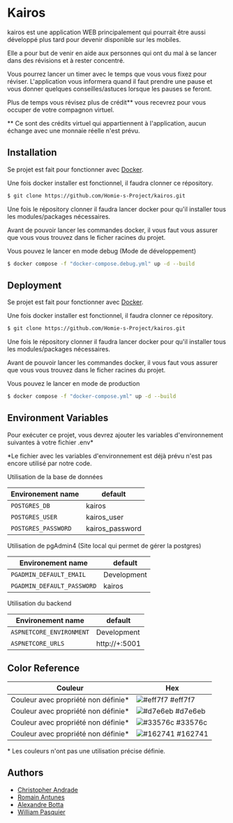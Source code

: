 # Kairos

kairos est une application WEB principalement qui pourrait être aussi développé plus tard pour devenir disponible sur les mobiles.

Elle a pour but de venir en aide aux personnes qui ont du mal à se lancer dans des révisions et à rester concentré.

Vous pourrez lancer un timer avec le temps que vous vous fixez pour réviser. L'application vous informera quand il faut prendre une pause et vous donner quelques conseilles/astuces lorsque les pauses se feront.

Plus de temps vous révisez plus de crédit\*\* vous recevrez pour vous occuper de votre compagnon virtuel.

\*\* Ce sont des crédits virtuel qui appartiennent à l'application, aucun échange avec une monnaie réelle n'est prévu.

## Installation

Se projet est fait pour fonctionner avec [Docker](https://www.docker.com).

Une fois docker installer est fonctionnel, il faudra clonner ce répository.

```bash
$ git clone https://github.com/Homie-s-Project/kairos.git
```

Une fois le répository clonner il faudra lancer docker pour qu'il installer tous les modules/packages nécessaires.

Avant de pouvoir lancer les commandes docker, il vous faut vous assurer que vous vous trouvez dans le ficher racines du projet.

Vous pouvez le lancer en mode debug (Mode de développement)

```bash
$ docker compose -f "docker-compose.debug.yml" up -d --build
```

## Deployment

Se projet est fait pour fonctionner avec [Docker](https://www.docker.com).

Une fois docker installer est fonctionnel, il faudra clonner ce répository.

```bash
$ git clone https://github.com/Homie-s-Project/kairos.git
```

Une fois le répository clonner il faudra lancer docker pour qu'il installer tous les modules/packages nécessaires.

Avant de pouvoir lancer les commandes docker, il vous faut vous assurer que vous vous trouvez dans le ficher racines du projet.

Vous pouvez le lancer en mode de production

```bash
$ docker compose -f "docker-compose.yml" up -d --build
```

## Environment Variables

Pour exécuter ce projet, vous devrez ajouter les variables d'environnement suivantes à votre fichier .env\*

\*Le fichier avec les variables d'environnement est déjà prévu n'est pas encore utilisé par notre code.

Utilisation de la base de données

| Environement name   | default         |
| ------------------- | --------------- |
| `POSTGRES_DB`       | kairos          |
| `POSTGRES_USER`     | kairos_user     |
| `POSTGRES_PASSWORD` | kairos_password |

Utilisation de pgAdmin4 (Site local qui permet de gérer la postgres)

| Environement name          | default     |
| -------------------------- | ----------- |
| `PGADMIN_DEFAULT_EMAIL`    | Development |
| `PGADMIN_DEFAULT_PASSWORD` | kairos      |

Utilisation du backend

| Environement name        | default       |
| ------------------------ | ------------- |
| `ASPNETCORE_ENVIRONMENT` | Development   |
| `ASPNETCORE_URLS`        | http://+:5001 |

## Color Reference

| Couleur                              | Hex                                                              |
| ------------------------------------ | ---------------------------------------------------------------- |
| Couleur avec propriété non définie\* | ![#eff7f7](https://via.placeholder.com/10/eff7f7?text=+) #eff7f7 |
| Couleur avec propriété non définie\* | ![#d7e6eb](https://via.placeholder.com/10/d7e6eb?text=+) #d7e6eb |
| Couleur avec propriété non définie\* | ![#33576c](https://via.placeholder.com/10/33576c?text=+) #33576c |
| Couleur avec propriété non définie\* | ![#162741](https://via.placeholder.com/10/162741?text=+) #162741 |

\* Les couleurs n'ont pas une utilisation précise définie.

## Authors

-   [Christopher Andrade](https://github.com/Chriss052)
-   [Romain Antunes](https://github.com/Flasssh)
-   [Alexandre Botta](https://github.com/bottaalexandre)
-   [William Pasquier](https://github.com/WilliamDevv)
